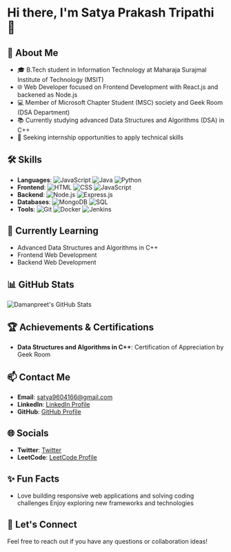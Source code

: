 # Hi there, I'm Satya Prakash Tripathi 👋

## 🚀 About Me
- 🎓 B.Tech student in Information Technology at Maharaja Surajmal Institute of Technology (MSIT)
- 🌐 Web Developer focused on Frontend Development with React.js and backened as Node.js
- 💻 Member of Microsoft Chapter Student (MSC) society and Geek Room (DSA Department)
- 📚 Currently studying advanced Data Structures and Algorithms (DSA) in C++
- 🤝 Seeking internship opportunities to apply technical skills

## 🛠️ Skills
- **Languages**: ![JavaScript](https://img.shields.io/badge/JavaScript-ES6+-yellow?logo=javascript) ![Java](https://img.shields.io/badge/Java-ED8B00?logo=java&logoColor=white) ![Python](https://img.shields.io/badge/Python-3776AB?logo=python&logoColor=white)
- **Frontend**: ![HTML](https://img.shields.io/badge/HTML5-E34F26?logo=html5&logoColor=white) ![CSS](https://img.shields.io/badge/CSS3-1572B6?logo=css3&logoColor=white) ![JavaScript](https://img.shields.io/badge/JavaScript-ES6+-yellow?logo=javascript)
- **Backend**: ![Node.js](https://img.shields.io/badge/Node.js-339933?logo=node.js&logoColor=white) ![Express.js](https://img.shields.io/badge/Express.js-000000?logo=express&logoColor=white)
- **Databases**: ![MongoDB](https://img.shields.io/badge/MongoDB-47A248?logo=mongodb&logoColor=white) ![SQL](https://img.shields.io/badge/SQL-003B57?logo=postgresql&logoColor=white)
- **Tools**: ![Git](https://img.shields.io/badge/Git-F05032?logo=git&logoColor=white) ![Docker](https://img.shields.io/badge/Docker-2496ED?logo=docker&logoColor=white) ![Jenkins](https://img.shields.io/badge/Jenkins-D24939?logo=jenkins&logoColor=white)

## 🌱 Currently Learning
- Advanced Data Structures and Algorithms in C++
- Frontend Web Development
- Backend Web Development

## 📊 GitHub Stats
![Damanpreet's GitHub Stats](https://github-readme-stats.vercel.app/api?username=damanpreet2005&show_icons=true&hide_title=true&hide_border=true&count_private=true&theme=radical)

## 🏆 Achievements & Certifications
- **Data Structures and Algorithms in C++**: Certification of Appreciation by Geek Room 

## 📫 Contact Me
- **Email**: [satya9604166@gmail.com](mailto:satya9604166@gmail.com)
- **LinkedIn**: [LinkedIn Profile](https://www.linkedin.com/in/satya-prakash-tripathi-44a07b2b2/)
- **GitHub**: [GitHub Profile](https://github.com/satya94406)

## 🌐 Socials
- **Twitter**: [Twitter](https://x.com/TripathiSa12443?t=gtVkG6oOMB8S1baj4Z7PZw&s=09)
- **LeetCode**: [LeetCode Profile](https://leetcode.com/u/satya960/)

## ✨ Fun Facts
- Love building responsive web applications and solving coding challenges
Enjoy exploring new frameworks and technologies

## 💬 Let's Connect
Feel free to reach out if you have any questions or collaboration ideas!
